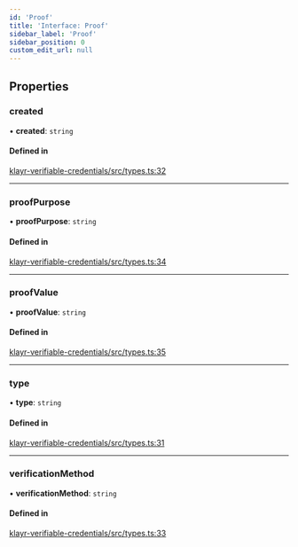 ```yaml
---
id: 'Proof'
title: 'Interface: Proof'
sidebar_label: 'Proof'
sidebar_position: 0
custom_edit_url: null
---
```


## Properties

### created

• **created**: `string`

#### Defined in

[klayr-verifiable-credentials/src/types.ts:32](https://github.com/aldhosutra/klayr-did/blob/8db4b95/packages/klayr-verifiable-credentials/src/types.ts#L32)

---

### proofPurpose

• **proofPurpose**: `string`

#### Defined in

[klayr-verifiable-credentials/src/types.ts:34](https://github.com/aldhosutra/klayr-did/blob/8db4b95/packages/klayr-verifiable-credentials/src/types.ts#L34)

---

### proofValue

• **proofValue**: `string`

#### Defined in

[klayr-verifiable-credentials/src/types.ts:35](https://github.com/aldhosutra/klayr-did/blob/8db4b95/packages/klayr-verifiable-credentials/src/types.ts#L35)

---

### type

• **type**: `string`

#### Defined in

[klayr-verifiable-credentials/src/types.ts:31](https://github.com/aldhosutra/klayr-did/blob/8db4b95/packages/klayr-verifiable-credentials/src/types.ts#L31)

---

### verificationMethod

• **verificationMethod**: `string`

#### Defined in

[klayr-verifiable-credentials/src/types.ts:33](https://github.com/aldhosutra/klayr-did/blob/8db4b95/packages/klayr-verifiable-credentials/src/types.ts#L33)
